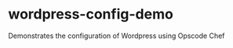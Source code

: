 wordpress-config-demo
=====================

Demonstrates the configuration of Wordpress using Opscode Chef
